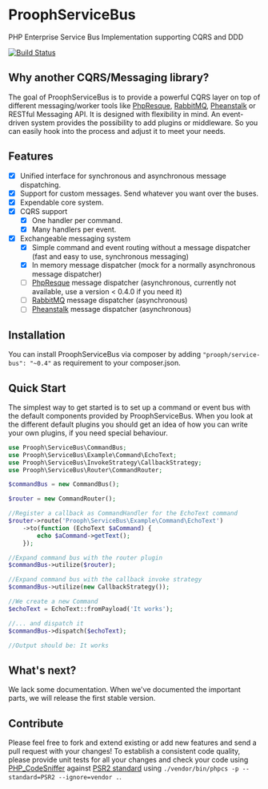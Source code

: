 ProophServiceBus
===============

PHP Enterprise Service Bus Implementation supporting CQRS and DDD

[![Build Status](https://travis-ci.org/prooph/service-bus.png?branch=master)](https://travis-ci.org/prooph/service-bus)


Why another CQRS/Messaging library?
-----------------------------------


The goal of ProophServiceBus is to provide a powerful CQRS layer on top of different messaging/worker tools like [PhpResque](https://github.com/chrisboulton/php-resque), [RabbitMQ](https://www.rabbitmq.com/), [Pheanstalk](https://github.com/pda/pheanstalk) or RESTful Messaging API.
It is designed with flexibility in mind. An event-driven system provides the possibility to add plugins or middleware. So you can easily hook into the process and adjust it to meet your needs.

Features
--------

- [x] Unified interface for synchronous and asynchronous message dispatching.
- [x] Support for custom messages. Send whatever you want over the buses.
- [x] Expendable core system.
- [x] CQRS support
  - [x] One handler per command.
  - [x] Many handlers per event.
- [x] Exchangeable messaging system
  - [x] Simple command and event routing without a message dispatcher (fast and easy to use, synchronous messaging)
  - [x] In memory message dispatcher (mock for a normally asynchronous message dispatcher)
  - [ ] [PhpResque](https://github.com/chrisboulton/php-resque) message dispatcher (asynchronous, currently not available, use a version < 0.4.0 if you need it)
  - [ ] [RabbitMQ](https://www.rabbitmq.com/) message dispatcher (asynchronous)
  - [ ] [Pheanstalk](https://github.com/pda/pheanstalk) message dispatcher (asynchronous)

Installation
------------

You can install ProophServiceBus via composer by adding `"prooph/service-bus": "~0.4"` as requirement to your composer.json.

Quick Start
-----------

The simplest way to get started is to set up a command or event bus with the default components provided by ProophServiceBus.
When you look at the different default plugins you should get an idea of how you can write your own plugins, if you need special behaviour.

```php
use Prooph\ServiceBus\CommandBus;
use Prooph\ServiceBus\Example\Command\EchoText;
use Prooph\ServiceBus\InvokeStrategy\CallbackStrategy;
use Prooph\ServiceBus\Router\CommandRouter;

$commandBus = new CommandBus();

$router = new CommandRouter();

//Register a callback as CommandHandler for the EchoText command
$router->route('Prooph\ServiceBus\Example\Command\EchoText')
    ->to(function (EchoText $aCommand) {
        echo $aCommand->getText();
    });

//Expand command bus with the router plugin
$commandBus->utilize($router);

//Expand command bus with the callback invoke strategy
$commandBus->utilize(new CallbackStrategy());

//We create a new Command
$echoText = EchoText::fromPayload('It works');

//... and dispatch it
$commandBus->dispatch($echoText);

//Output should be: It works
```

What's next?
------------

We lack some documentation. When we've documented the important parts, we will release the first stable version.


Contribute
----------

Please feel free to fork and extend existing or add new features and send a pull request with your changes!
To establish a consistent code quality, please provide unit tests for all your changes and check your code using [PHP_CodeSniffer](https://github.com/squizlabs/PHP_CodeSniffer) against [PSR2 standard](https://github.com/php-fig/fig-standards/blob/master/accepted/PSR-2-coding-style-guide.md) using `./vendor/bin/phpcs -p --standard=PSR2 --ignore=vendor .`.
